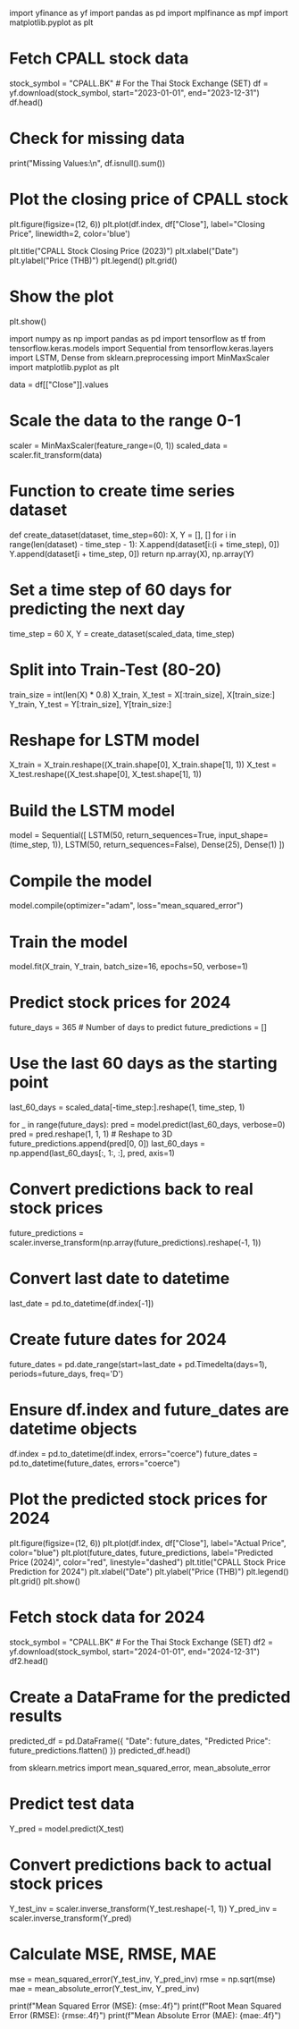 import yfinance as yf
import pandas as pd
import mplfinance as mpf
import matplotlib.pyplot as plt

# Fetch CPALL stock data
stock_symbol = "CPALL.BK"  # For the Thai Stock Exchange (SET)
df = yf.download(stock_symbol, start="2023-01-01", end="2023-12-31")
df.head()

# Check for missing data
print("Missing Values:\n", df.isnull().sum())

# Plot the closing price of CPALL stock
plt.figure(figsize=(12, 6))
plt.plot(df.index, df["Close"], label="Closing Price", linewidth=2, color='blue')

plt.title("CPALL Stock Closing Price (2023)")
plt.xlabel("Date")
plt.ylabel("Price (THB)")
plt.legend()
plt.grid()

# Show the plot
plt.show()

import numpy as np
import pandas as pd
import tensorflow as tf
from tensorflow.keras.models import Sequential
from tensorflow.keras.layers import LSTM, Dense
from sklearn.preprocessing import MinMaxScaler
import matplotlib.pyplot as plt

data = df[["Close"]].values

# Scale the data to the range 0-1
scaler = MinMaxScaler(feature_range=(0, 1))
scaled_data = scaler.fit_transform(data)

# Function to create time series dataset
def create_dataset(dataset, time_step=60):
    X, Y = [], []
    for i in range(len(dataset) - time_step - 1):
        X.append(dataset[i:(i + time_step), 0])
        Y.append(dataset[i + time_step, 0])
    return np.array(X), np.array(Y)

# Set a time step of 60 days for predicting the next day
time_step = 60
X, Y = create_dataset(scaled_data, time_step)

# Split into Train-Test (80-20)
train_size = int(len(X) * 0.8)
X_train, X_test = X[:train_size], X[train_size:]
Y_train, Y_test = Y[:train_size], Y[train_size:]

# Reshape for LSTM model
X_train = X_train.reshape((X_train.shape[0], X_train.shape[1], 1))
X_test = X_test.reshape((X_test.shape[0], X_test.shape[1], 1))

# Build the LSTM model
model = Sequential([
    LSTM(50, return_sequences=True, input_shape=(time_step, 1)),
    LSTM(50, return_sequences=False),
    Dense(25),
    Dense(1)
])

# Compile the model
model.compile(optimizer="adam", loss="mean_squared_error")

# Train the model
model.fit(X_train, Y_train, batch_size=16, epochs=50, verbose=1)

# Predict stock prices for 2024
future_days = 365  # Number of days to predict
future_predictions = []

# Use the last 60 days as the starting point
last_60_days = scaled_data[-time_step:].reshape(1, time_step, 1)

for _ in range(future_days):
    pred = model.predict(last_60_days, verbose=0)
    pred = pred.reshape(1, 1, 1)  # Reshape to 3D
    future_predictions.append(pred[0, 0])
    last_60_days = np.append(last_60_days[:, 1:, :], pred, axis=1)

# Convert predictions back to real stock prices
future_predictions = scaler.inverse_transform(np.array(future_predictions).reshape(-1, 1))

# Convert last date to datetime
last_date = pd.to_datetime(df.index[-1])

# Create future dates for 2024
future_dates = pd.date_range(start=last_date + pd.Timedelta(days=1), periods=future_days, freq='D')

# Ensure df.index and future_dates are datetime objects
df.index = pd.to_datetime(df.index, errors="coerce")
future_dates = pd.to_datetime(future_dates, errors="coerce")

# Plot the predicted stock prices for 2024
plt.figure(figsize=(12, 6))
plt.plot(df.index, df["Close"], label="Actual Price", color="blue")
plt.plot(future_dates, future_predictions, label="Predicted Price (2024)", color="red", linestyle="dashed")
plt.title("CPALL Stock Price Prediction for 2024")
plt.xlabel("Date")
plt.ylabel("Price (THB)")
plt.legend()
plt.grid()
plt.show()

# Fetch stock data for 2024
stock_symbol = "CPALL.BK"  # For the Thai Stock Exchange (SET)
df2 = yf.download(stock_symbol, start="2024-01-01", end="2024-12-31")
df2.head()

# Create a DataFrame for the predicted results
predicted_df = pd.DataFrame({
    "Date": future_dates,
    "Predicted Price": future_predictions.flatten()
})
predicted_df.head()

from sklearn.metrics import mean_squared_error, mean_absolute_error

# Predict test data
Y_pred = model.predict(X_test)

# Convert predictions back to actual stock prices
Y_test_inv = scaler.inverse_transform(Y_test.reshape(-1, 1))
Y_pred_inv = scaler.inverse_transform(Y_pred)

# Calculate MSE, RMSE, MAE
mse = mean_squared_error(Y_test_inv, Y_pred_inv)
rmse = np.sqrt(mse)
mae = mean_absolute_error(Y_test_inv, Y_pred_inv)

print(f"Mean Squared Error (MSE): {mse:.4f}")
print(f"Root Mean Squared Error (RMSE): {rmse:.4f}")
print(f"Mean Absolute Error (MAE): {mae:.4f}")

